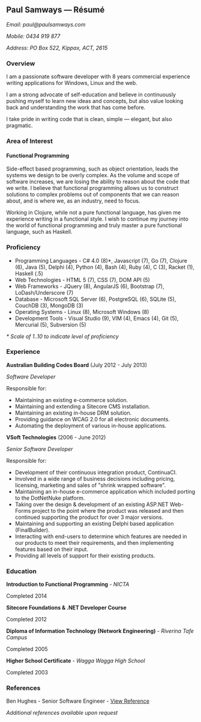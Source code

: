 <div style="float: right;">
  <a href="/public/downloads/resume.pdf" title="Download PDF" class="fa-stack fa-lg">
    <i class="fa fa-square fa-stack-2x"></i>
    <i class="fa fa-file fa-stack-1x fa-inverse"></i>
  </a>
</div>

## Paul Samways &mdash; Résumé

_Email: paul@paulsamways.com_

_Mobile: 0434 919 877_

_Address: PO Box 522, Kippax, ACT, 2615_

### Overview

I am a passionate software developer with 8 years commercial experience writing applications for Windows, Linux and the web.

I am a strong advocate of self-education and believe in continuously pushing myself to learn new ideas and concepts, but also value looking back and understanding the work that has come before.

I take pride in writing code that is clean, simple &mdash; elegant, but also pragmatic.

### Area of Interest

#### Functional Programming

Side-effect based programming, such as object orientation, leads the systems we design to be overly complex. As the volume and scope of software increases, we are losing the ability to reason about the code that we write. I believe that functional programming allows us to construct solutions to complex problems out of components that we can reason about, and is where we, as an industry, need to focus.

Working in Clojure, while not a pure functional language, has given me experience writing in a functional style. I wish to continue my journey into the world of functional programming and truly master a pure functional language, such as Haskell.

### Proficiency

* Programming Languages - C# 4.0 (8)*, Javascript (7), Go (7), Clojure (6), Java (5), Delphi (4), Python (4), Bash (4), Ruby (4), C (3), Racket (1), Haskell (.5)
* Web Technologies - HTML 5 (7), CSS (7), DOM API (5)
* Web Frameworks - JQuery (8), AngularJS (6), Bootstrap (7), LoDash/Underscore (7)
* Database - Microsoft SQL Server (6), PostgreSQL (6), SQLite (5), CouchDB (3), MongoDB (3)
* Operating Systems - Linux (8), Microsoft Windows (8)
* Development Tools - Visual Studio (9), VIM (4), Emacs (4), Git (5), Mercurial (5), Subversion (5)

_* Scale of 1..10 to indicate level of proficiency_

### Experience

**Australian Building Codes Board** (July 2012 - July 2013)

_Software Developer_

Responsible for:

* Maintaining an existing e-commerce solution.
* Maintaining and extending a Sitecore CMS installation.
* Maintaining an existing in-house DRM solution.
* Providing guidance on WCAG 2.0 for all electronic documents.
* Automating the deployment of various in-house applications.

**VSoft Technologies** (2006 - June 2012)

_Senior Software Developer_

Responsible for:

* Development of their continuous integration product, ContinuaCI.
* Involved in a wide range of business decisions including pricing, licensing, marketing and sales of "shrink wrapped software".
* Maintaining an in-house e-commerce application which included porting to the DotNetNuke platform.
* Taking over the design & development of an existing ASP.NET Web-Forms project to the point where the product was released and then continued supporting the product for over 3 major versions.
* Maintaining and supporting an existing Delphi based application (FinalBuilder).
* Interacting with end-users to determine which features are needed in our products to meet their requirements, and then implementing features based on their input.
* Providing all levels of support for their existing products.

### Education

**Introduction to Functional Programming** - _NICTA_

Completed 2014

**Sitecore Foundations & .NET Developer Course**

Completed 2012

**Diploma of Information Technology (Network Engineering)** - _Riverina Tafe Campus_

Completed 2005

**Higher School Certificate** - _Wagga Wagga High School_

Completed 2003

### References

Ben Hughes - Senior Software Engineer - [View Reference](references#ben)

_Additional references available upon request_
